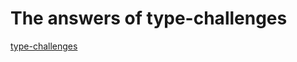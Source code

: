 # The answers of type-challenges

[type-challenges](https://github.com/type-challenges/type-challenges)